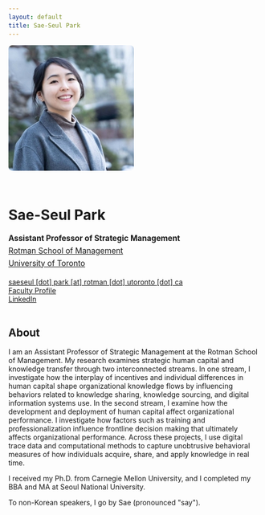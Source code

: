```yaml
---
layout: default
title: Sae-Seul Park
---
```


<div style="display: flex; gap: 2rem; align-items: flex-start; margin-bottom: 2rem; flex-wrap: wrap;">
  <img src="saeseulpark.jpg" alt="Sae-Seul Park" style="width: 250px; border-radius: 8px;">
  <div style="flex: 1; min-width: 300px;">
    <h1>Sae-Seul Park</h1>
    <p style="font-size: 1.1em; line-height: 1.6;">
      <strong>Assistant Professor of Strategic Management</strong><br>
      <a href="https://www.rotman.utoronto.ca/">Rotman School of Management</a><br>
      <a href="https://www.utoronto.ca/">University of Toronto</a>
    </p>
    <p>
      <a href="mailto:saeseul.park@rotman.utoronto.ca">saeseul [dot] park [at] rotman [dot] utoronto [dot] ca</a><br>
      <!-- <a href="https://apps.rotman.utoronto.ca/rDrive/?CVmottkevi">CV (PDF)</a><br> -->
      <a href="https://discover.research.utoronto.ca/52890-saeseul-park">Faculty Profile</a><br>
      <a href="https://www.linkedin.com/in/sae-park/">LinkedIn</a>
    </p>
  </div>
</div>

## About

I am an Assistant Professor of Strategic Management at the Rotman School of Management. My research examines strategic human capital and knowledge transfer through two interconnected streams. In one stream, I investigate how the interplay of incentives and individual differences in human capital shape organizational knowledge flows by influencing behaviors related to knowledge sharing, knowledge sourcing, and digital information systems use. In the second stream, I examine how the development and deployment of human capital affect organizational performance. I investigate how factors such as training and professionalization influence frontline decision making that ultimately affects organizational performance. Across these projects, I use digital trace data and computational methods to capture unobtrusive behavioral measures of how individuals acquire, share, and apply knowledge in real time.

I received my Ph.D. from Carnegie Mellon University, and I completed my BBA and MA at Seoul National University.

To non-Korean speakers, I go by Sae (pronounced "say").

<!-- --- -->

<!-- ## Research

**Peer-Reviewed Publications and Papers Under Review**
- How Individual Regulators Contribute to the (Under)Performance of Regulatory Firms: Evidence from Microdata
(w/ Oliver Hahl & Sunkee Lee). _Revise & Resubmit_ at _Strategic Management Journal_.
  - Nominated for Best Conference Paper Prize and Best Research Methods Prize at the _SMS Annual Conference_ (2021)

- The Mechanisms and Components of Knowledge Transfer within Organizations. (w/ Linda Argote, Jerry Guo & Oliver Hahl). (2022). _Organization Science, 33_(3), 1232–1249.

  
**Works in Progress**
- How Performance Incentives Impact Networks, Content, and Utilization of Shared Knowledge: Evidence from Digital Trace Data. **_Job Market Paper._**
  - Finalist for Best Paper Award (Strategic Human Capital IG) and nominated for Best Conference Paper Prize and Best PhD Paper Prize at the _SMS Annual Conference_ (2022)

- Are Knowledge Sharing and Learning Tradeoffs? Linking Performance Incentives with Digital Information Systems Usage. _Working Paper._

- Efforting Like a Pro: How Individual Agents React to Industry Crises (w/ Oliver Hahl). _Working Paper._

- Biting the Hand That Feeds? How Organizational Training Influences Productivity and Labor Market Mobility in a Developing Country. _Field Experiment in Progress._


---

## Teaching

**Instructor**

* Negotiation and Conflict Resolution
   * Spring 2021 full semester course (enrollment: 32) 
   * Selected anonymous student remarks: 
      * _Professor Park was not only extremely knowledgeable but also passionate about making sure that we got the most out of her class. I really appreciated the well-structured lessons and helpful feedback from her. Plus, Professor Park is very friendly and approachable!_
      * _I had a lot of fun in this course, though the requirements were a bit demanding. The professor's energy was infectious. She kept us engaged even though things were online and it was a morning class._
      * _Professor Park genuinely cares about students. She is willing to work with you and to listen to your ideas._
 
**Guest Lecturer**
* Seminar in Organizational Theory (PhD)
* Organizational Behavior (UG)

**Teaching Assistant**

* Seminar in Organizational Theory (PhD)
* Corporate Strategy (MBA)
* Managing Organizations and Networks (MBA)
* Statistical Decision Making (MBA)
* Organizational Design and Implementation (MS)
* Managing Across Cultures (UG) -->
